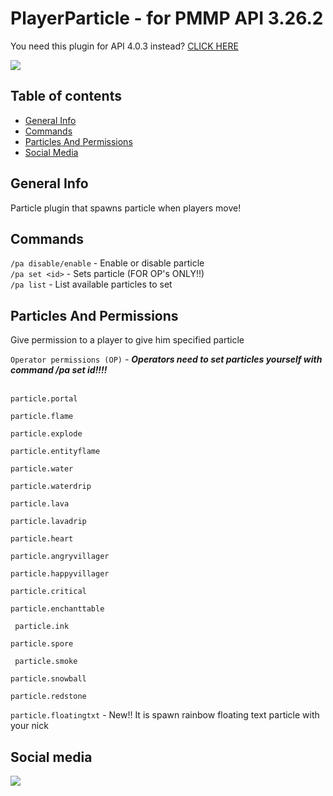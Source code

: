 # PlayerParticle - for PMMP API 3.26.2

You need this plugin for API 4.0.3 instead? [CLICK HERE](https://github.com/J0k3rrWild/PlayerParticle/tree/master)

[![](https://poggit.pmmp.io/shield.state/PlayerParticle)](https://poggit.pmmp.io/p/PlayerParticle)

## Table of contents

* [General Info](#General-Info)
* [Commands](#Commands)
* [Particles And Permissions](#Particles-And-Permissions)
* [Social Media](#Social-media)

## General Info

Particle plugin that spawns particle when players move!

## Commands

```/pa disable/enable``` - Enable or disable particle<br>
```/pa set <id>``` - Sets particle (FOR OP's ONLY!!)<br>
```/pa list``` - List available particles to set<br>

## Particles And Permissions

Give permission to a player to give him specified particle

```Operator permissions (OP)``` - ***Operators need to set particles yourself with command /pa set id!!!!*** <br><br>
  
 ```particle.portal```
  
 ```particle.flame```

 ```particle.explode```
  
 ```particle.entityflame```

 ```particle.water```

 ```particle.waterdrip```

 ```particle.lava```

 ```particle.lavadrip```

 ```particle.heart```

 ```particle.angryvillager```

 ```particle.happyvillager```
  
 ```particle.critical```
 
 ```particle.enchanttable```
 
``` particle.ink```

 ```particle.spore```
  
``` particle.smoke```
 
 ```particle.snowball```
 
 ```particle.redstone```
  
 ```particle.floatingtxt``` - New!! It is spawn rainbow floating text particle with your nick
 
 ## Social media

[![](https://img.shields.io/badge/Discord-7289DA?style=for-the-badge&logo=discord&logoColor=white)](https://discord.gg/8b3rKZPYM8)

 
